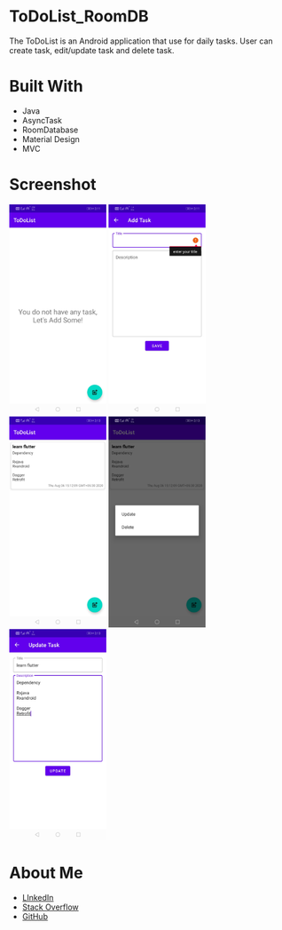 # ToDoList_RoomDB
The ToDoList is an Android application that use for daily tasks. User can create task, edit/update task and delete task.

<h1>Built With</h1>
<ul>
<li>Java</li>
<li>AsyncTask</li>
<li>RoomDatabase</li>
<li>Material Design</li>
<li>MVC</li>
</ul>

<h1>Screenshot</h1>
<p float="left">
  <img src="/screenshot/1.jpeg" width="175"/>
  <img src="/screenshot/2.jpeg" width="175"/> 
  <img src="/screenshot/3.jpeg" width="175"/>
  <img src="/screenshot/4.jpeg" width="175"/>
  <img src="/screenshot/5.jpeg" width="175"/>
</p>

<h1>About Me</h1>
<ul>
<li><a href="https://www.linkedin.com/in/aftabalam014/">LInkedIn</a></li>
<li><a href="https://stackoverflow.com/users/11369023/aftab-alam">Stack Overflow</a></li>
<li><a href="https://github.com/aftabalam014">GitHub</a></li>
</ul>
